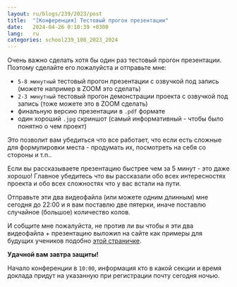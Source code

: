 ```yaml
---
layout: ru/blogs/239/2023/post
title:  "[Конференция] Тестовый прогон презентации"
date:   2024-04-26 0:10:39 +0300
lang:   ru
categories: school239_108_2023_2024
---
```


Очень важно сделать хотя бы один раз тестовый прогон презентации. Поэтому сделайте его пожалуйста и отправьте мне:

- ```5-8 минутный``` тестовый прогон презентации с озвучкой под запись (можете например в ZOOM это сделать)
- ```2-3 минутный``` тестовый прогон демонстрации проекта с озвучкой под запись (тоже можете это в ZOOM сделать)
- финальную версию презентации в ```.pdf``` формате
- один хороший ```.jpg``` скриншот (самый информативный - чтобы было понятно о чем проект)
 
Это позволит вам убедиться что все работает, что если есть сложные для формулировки места - продумать их, посмотреть на себя со стороны и т.п..

Если вы рассказываете презентацию быстрее чем за 5 минут - это даже хорошо! Главное убедитесь что вы рассказали обо всех интересностях проекта и обо всех сложностях что у вас встали на пути.

Отправьте эти два видеофайла (или можете одним длинным) мне сегодня до 22:00 и я вам поставлю две пятерки, иначе поставлю случайное (большое) количество колов.

И собщите мне пожалуйста, не против ли вы чтобы я эти два видеофайла + презентацию выложил на сайте как примеры для будущих учеников подобно [этой страничке](https://polarnick.com/blogs/239/2022/school239_108_2022_2023/2023/04/28/projects-results.html).

**Удачной вам завтра защиты!**

Начало конференции в ```10:00```, информация кто в какой секции и время доклада придут на указанную при регистрации почту сегодня ночью.
